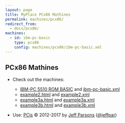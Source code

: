 ```yaml
---
layout: page
title: MyPlace PCx86 Mathines
permalink: machines/pcx86/
redirect_from:
  - docs/pcx86/
machines:
  - id: ibm-pc-basic
    type: pcx86
    config: machines/pcx86/ibm-pc-basic.xml
---
```


PCx86 Mathines
--------------

+ Check out the machines:
	- [IBM-PC 5510 ROM BASIC](machines/pcx86/ibm-pc-basic.html) and [ibm-pc-basic.xml](machines/pcx86/ibm-pc-basic.xml)
	- [example2.html](example2.html) and [example2.xml](example2.xml)
	- [example3a.html](example3a.html) and [example3a.xml](example3a.xml)
	- [example3b.html](example3b.html) and [example3b.xml](example3b.xml)
	
+ Use:
		[PCjs](http://pcjs.org) © 2012-2017 by [Jeff Parsons](mailto:Jeff@pcjs.org) ([@jeffpar](http://twitter.com/jeffpar))

